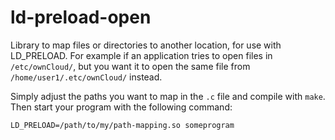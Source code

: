 # ld-preload-open
Library to map files or directories to another location, for use with LD_PRELOAD.
For example if an application tries to open files in `/etc/ownCloud/`, but you want it
to open the same file from `/home/user1/.etc/ownCloud/` instead.

Simply adjust the paths you want to map in the `.c` file and compile with `make`.
Then start your program with the following command:

    LD_PRELOAD=/path/to/my/path-mapping.so someprogram

